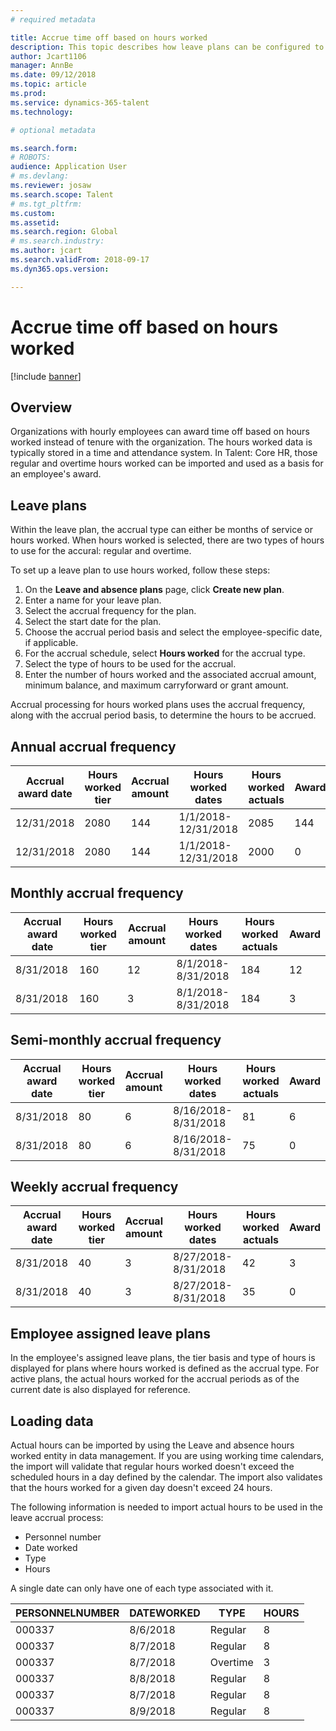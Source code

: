 ```yaml
---
# required metadata

title: Accrue time off based on hours worked
description: This topic describes how leave plans can be configured to accrue time off based on hours worked.
author: Jcart1106
manager: AnnBe
ms.date: 09/12/2018
ms.topic: article
ms.prod: 
ms.service: dynamics-365-talent
ms.technology: 

# optional metadata

ms.search.form: 
# ROBOTS: 
audience: Application User
# ms.devlang: 
ms.reviewer: josaw
ms.search.scope: Talent
# ms.tgt_pltfrm: 
ms.custom: 
ms.assetid: 
ms.search.region: Global
# ms.search.industry: 
ms.author: jcart
ms.search.validFrom: 2018-09-17
ms.dyn365.ops.version: 

---
```


# Accrue time off based on hours worked

[!include [banner](includes/banner.md)]


## Overview

Organizations with hourly employees can award time off based on hours worked instead of tenure with the organization. The hours worked data is typically stored in a time and attendance system. In Talent: Core HR, those regular and overtime hours worked can be imported and used as a basis for an employee's award.

## Leave plans

Within the leave plan, the accrual type can either be months of service or hours worked. When hours worked is selected, there are two types of hours to use for the accural: regular and overtime.

To set up a leave plan to use hours worked, follow these steps:

1. On the **Leave and absence plans** page, click **Create new plan**.
2. Enter a name for your leave plan.
3. Select the accrual frequency for the plan.
5. Select the start date for the plan.
6. Choose the accrual period basis and select the employee-specific date, if applicable.
7. For the accrual schedule, select **Hours worked** for the accrual type.
8. Select the type of hours to be used for the accrual.
9. Enter the number of hours worked and the associated accrual amount, minimum balance, and maximum carryforward or grant amount.

Accrual processing for hours worked plans uses the accrual frequency, along with the accrual period basis, to determine the hours to be accrued.

## Annual accrual frequency

| Accrual award date    | Hours worked tier    | Accrual amount        | Hours worked dates   | Hours worked actuals| Award               |
| --------------------- | -------------------- | --------------------- | -------------------- |-------------------- |-------------------- |
| 12/31/2018            | 2080                 | 144                   | 1/1/2018-12/31/2018  | 2085                | 144                 |        
| 12/31/2018            | 2080                 | 144                   | 1/1/2018-12/31/2018  | 2000                | 0                 |


## Monthly accrual frequency

| Accrual award date    | Hours worked tier    | Accrual amount        | Hours worked dates   | Hours worked actuals| Award               |
| --------------------- | -------------------- | --------------------- | -------------------- |-------------------- |-------------------- |
| 8/31/2018             | 160                  | 12                    | 8/1/2018-8/31/2018   | 184                 | 12                  |        
| 8/31/2018             | 160                  | 3                     | 8/1/2018-8/31/2018   | 184                 | 3                   |

## Semi-monthly accrual frequency

| Accrual award date    | Hours worked tier    | Accrual amount        | Hours worked dates   | Hours worked actuals| Award               |
| --------------------- | -------------------- | --------------------- | -------------------- |-------------------- |-------------------- |
| 8/31/2018             | 80                   | 6                     | 8/16/2018-8/31/2018  | 81                  | 6                  |        
| 8/31/2018             | 80                   | 6                     | 8/16/2018-8/31/2018  | 75                  | 0                   |

## Weekly accrual frequency

| Accrual award date    | Hours worked tier    | Accrual amount        | Hours worked dates   | Hours worked actuals| Award               |
| --------------------- | -------------------- | --------------------- | -------------------- |-------------------- |-------------------- |
| 8/31/2018             | 40                   | 3                     | 8/27/2018-8/31/2018  | 42                  | 3                  |        
| 8/31/2018             | 40                   | 3                     | 8/27/2018-8/31/2018  | 35                  | 0                   |

## Employee assigned leave plans

In the employee's assigned leave plans, the tier basis and type of hours is displayed for plans where hours worked is defined as the accrual type. For active plans, the actual hours worked for the accrual periods as of the current date is also displayed for reference. 

## Loading data

Actual hours can be imported by using the Leave and absence hours worked entity in data management. If you are using working time calendars, the import will validate that regular hours worked doesn't exceed the scheduled hours in a day defined by the calendar. The import also validates that the hours worked for a given day doesn't exceed 24 hours. 

The following information is needed to import actual hours to be used in the leave accrual process:

+ Personnel number 
+ Date worked
+ Type
+ Hours

A single date can only have one of each type associated with it.

| PERSONNELNUMBER       | DATEWORKED           | TYPE                  | HOURS                |
| --------------------- | -------------------- | --------------------- | -------------------- |
| 000337                | 8/6/2018             | Regular               | 8                    |       
| 000337                | 8/7/2018             | Regular               | 8                    |
| 000337                | 8/7/2018             | Overtime              | 3                    |
| 000337                | 8/8/2018             | Regular               | 8                    |
| 000337                | 8/7/2018             | Regular               | 8                    |
| 000337                | 8/9/2018             | Regular               | 8                    |
